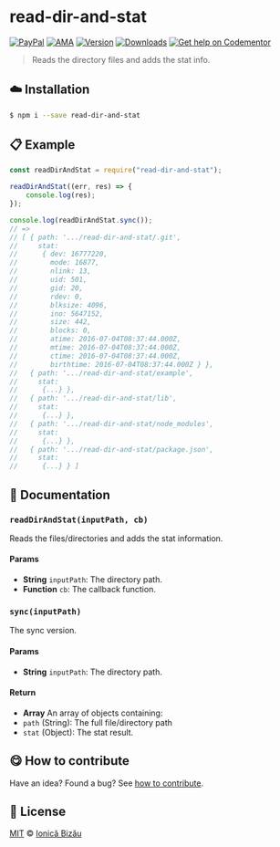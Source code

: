 
# read-dir-and-stat

 [![PayPal](https://img.shields.io/badge/%24-paypal-f39c12.svg)][paypal-donations] [![AMA](https://img.shields.io/badge/ask%20me-anything-1abc9c.svg)](https://github.com/IonicaBizau/ama) [![Version](https://img.shields.io/npm/v/read-dir-and-stat.svg)](https://www.npmjs.com/package/read-dir-and-stat) [![Downloads](https://img.shields.io/npm/dt/read-dir-and-stat.svg)](https://www.npmjs.com/package/read-dir-and-stat) [![Get help on Codementor](https://cdn.codementor.io/badges/get_help_github.svg)](https://www.codementor.io/johnnyb?utm_source=github&utm_medium=button&utm_term=johnnyb&utm_campaign=github)

> Reads the directory files and adds the stat info.

## :cloud: Installation

```sh
$ npm i --save read-dir-and-stat
```


## :clipboard: Example



```js
const readDirAndStat = require("read-dir-and-stat");

readDirAndStat((err, res) => {
    console.log(res);
});

console.log(readDirAndStat.sync());
// =>
// [ { path: '.../read-dir-and-stat/.git',
//     stat:
//      { dev: 16777220,
//        mode: 16877,
//        nlink: 13,
//        uid: 501,
//        gid: 20,
//        rdev: 0,
//        blksize: 4096,
//        ino: 5647152,
//        size: 442,
//        blocks: 0,
//        atime: 2016-07-04T08:37:44.000Z,
//        mtime: 2016-07-04T08:37:44.000Z,
//        ctime: 2016-07-04T08:37:44.000Z,
//        birthtime: 2016-07-04T08:37:44.000Z } },
//   { path: '.../read-dir-and-stat/example',
//     stat:
//      {...} },
//   { path: '.../read-dir-and-stat/lib',
//     stat:
//      {...} },
//   { path: '.../read-dir-and-stat/node_modules',
//     stat:
//      {...} },
//   { path: '.../read-dir-and-stat/package.json',
//     stat:
//      {...} } ]
```

## :memo: Documentation


### `readDirAndStat(inputPath, cb)`
Reads the files/directories and adds the stat information.

#### Params
- **String** `inputPath`: The directory path.
- **Function** `cb`: The callback function.

### `sync(inputPath)`
The sync version.

#### Params
- **String** `inputPath`: The directory path.

#### Return
- **Array** An array of objects containing:
 - `path` (String): The full file/directory path
 - `stat` (Object): The stat result.



## :yum: How to contribute
Have an idea? Found a bug? See [how to contribute][contributing].


## :scroll: License

[MIT][license] © [Ionică Bizău][website]

[paypal-donations]: https://www.paypal.com/cgi-bin/webscr?cmd=_s-xclick&hosted_button_id=RVXDDLKKLQRJW
[donate-now]: http://i.imgur.com/6cMbHOC.png

[license]: http://showalicense.com/?fullname=Ionic%C4%83%20Biz%C4%83u%20%3Cbizauionica%40gmail.com%3E%20(http%3A%2F%2Fionicabizau.net)&year=2016#license-mit
[website]: http://ionicabizau.net
[contributing]: /CONTRIBUTING.md
[docs]: /DOCUMENTATION.md
